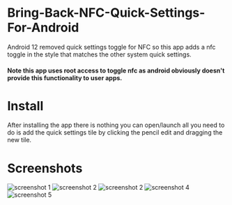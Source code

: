 # Bring-Back-NFC-Quick-Settings-For-Android

Android 12 removed quick settings toggle for NFC so this app adds a nfc toggle in the style that matches the other system quick settings.

#### Note this app uses root access to toggle nfc as android obviously doesn't provide this functionality to user apps.

# Install
After installing the app there is nothing you can open/launch all you need to do is add the quick settings tile by clicking the pencil edit and dragging the new tile.

# Screenshots
![screenshot 1](https://github.com/ArtiomSu/Bring-Back-NFC-Quick-Settings-For-Android/blob/main/.screenshots/1.png)
![screenshot 2](https://github.com/ArtiomSu/Bring-Back-NFC-Quick-Settings-For-Android/blob/main/.screenshots/2.png)
![screenshot 2](https://github.com/ArtiomSu/Bring-Back-NFC-Quick-Settings-For-Android/blob/main/.screenshots/3.png)
![screenshot 4](https://github.com/ArtiomSu/Bring-Back-NFC-Quick-Settings-For-Android/blob/main/.screenshots/4.png)
![screenshot 5](https://github.com/ArtiomSu/Bring-Back-NFC-Quick-Settings-For-Android/blob/main/.screenshots/5.png)
